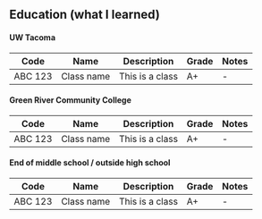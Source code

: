 ## Education (what I learned)

#### UW Tacoma

| Code    | Name       | Description     | Grade  | Notes  |
| ------- | ---------- | --------------- | ------ | ------ |
| ABC 123 | Class name | This is a class | A+     |  -     |

#### Green River Community College

| Code    | Name       | Description     | Grade | Notes |
| ------- | ---------- | --------------- | ----- | ----- |
| ABC 123 | Class name | This is a class | A+    | -     |

#### End of middle school / outside high school

| Code    | Name       | Description     | Grade | Notes |
| ------- | ---------- | --------------- | ----- | ----- |
| ABC 123 | Class name | This is a class | A+    | -     |
